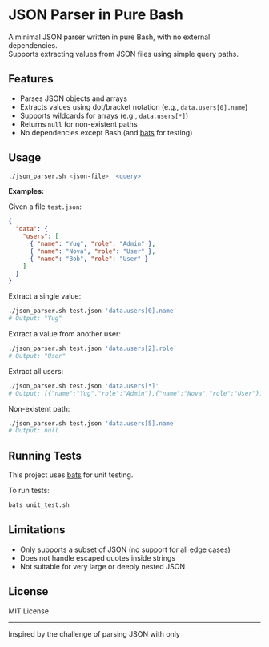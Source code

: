 # JSON Parser in Pure Bash

A minimal JSON parser written in pure Bash, with no external dependencies.  
Supports extracting values from JSON files using simple query paths.

## Features

- Parses JSON objects and arrays
- Extracts values using dot/bracket notation (e.g., `data.users[0].name`)
- Supports wildcards for arrays (e.g., `data.users[*]`)
- Returns `null` for non-existent paths
- No dependencies except Bash (and [bats](https://github.com/bats-core/bats-core) for testing)

## Usage

```sh
./json_parser.sh <json-file> '<query>'
```

**Examples:**

Given a file `test.json`:
```json
{
  "data": {
    "users": [
      { "name": "Yug", "role": "Admin" },
      { "name": "Nova", "role": "User" },
      { "name": "Bob", "role": "User" }
    ]
  }
}
```

Extract a single value:
```sh
./json_parser.sh test.json 'data.users[0].name'
# Output: "Yug"
```

Extract a value from another user:
```sh
./json_parser.sh test.json 'data.users[2].role'
# Output: "User"
```

Extract all users:
```sh
./json_parser.sh test.json 'data.users[*]'
# Output: [{"name":"Yug","role":"Admin"},{"name":"Nova","role":"User"},{"name":"Bob","role":"User"}]
```

Non-existent path:
```sh
./json_parser.sh test.json 'data.users[5].name'
# Output: null
```

## Running Tests

This project uses [bats](https://github.com/bats-core/bats-core) for unit testing.

To run tests:
```sh
bats unit_test.sh
```

## Limitations

- Only supports a subset of JSON (no support for all edge cases)
- Does not handle escaped quotes inside strings
- Not suitable for very large or deeply nested JSON

## License

MIT License

---
Inspired by the challenge of parsing JSON with only